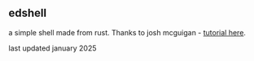 edshell
-
a simple shell made from rust. Thanks to josh mcguigan - [tutorial here](https://www.joshmcguigan.com/blog/build-your-own-shell-rust).

last updated january 2025
